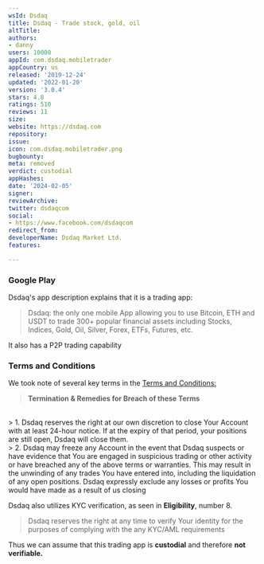 ```yaml
---
wsId: Dsdaq
title: Dsdaq - Trade stock, gold, oil
altTitle: 
authors:
- danny
users: 10000
appId: com.dsdaq.mobiletrader
appCountry: us
released: '2019-12-24'
updated: '2022-01-20'
version: '3.0.4'
stars: 4.8
ratings: 510
reviews: 11
size: 
website: https://dsdaq.com
repository: 
issue: 
icon: com.dsdaq.mobiletrader.png
bugbounty: 
meta: removed
verdict: custodial
appHashes: 
date: '2024-02-05'
signer: 
reviewArchive: 
twitter: dsdaqcom
social:
- https://www.facebook.com/dsdaqcom
redirect_from: 
developerName: Dsdaq Market Ltd.
features: 

---
```


### Google Play
Dsdaq's app description explains that it is a trading app:

> Dsdaq: the only one mobile App allowing you to use Bitcoin, ETH and USDT to trade 300+ popular financial assets including Stocks, Indices, Gold, Oil, Silver, Forex, ETFs, Futures, etc.

It also has a P2P trading capability
### Terms and Conditions
We took note of several key terms in the [Terms and Conditions:](https://dsdaq.zendesk.com/hc/en-us/articles/4406099651860-Terms-and-Condition)
	
> __Termination & Remedies for Breach of these Terms__
<br>
> 1. Dsdaq reserves the right at our own discretion to close Your Account with at least 24-hour notice. If at the expiry of that period, your positions are still open, Dsdaq will close them.
<br>
> 2. Dsdaq may freeze any Account in the event that Dsdaq suspects or have evidence that You are engaged in suspicious trading or other activity or have breached any of the above terms or warranties. This may result in the unwinding of any trades You have entered into, including the liquidation of any open positions. Dsdaq expressly exclude any losses or profits You would have made as a result of us closing

Dsdaq also utilizes KYC verification, as seen in __Eligibility__, number 8.

> Dsdaq reserves the right at any time to verify Your identity for the purposes of complying with the any KYC/AML requirements

Thus we can assume that this trading app is **custodial** and therefore **not verifiable.**
